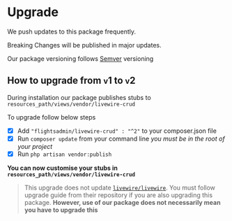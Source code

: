 # Upgrade

We push updates to this package frequently.

Breaking Changes will be published in major updates.

Our package versioning follows [Semver](https://semver.org/) versioning

## How to upgrade from <small>v</small>1 to <small>v</small>2

During installation our package publishes stubs to `resources_path/views/vendor/livewire-crud`

To upgrade follow below steps

- [x]  Add `"flightsadmin/livewire-crud" : "^2"` to your composer.json file
- [x]  Run `composer update` from your command line *you must be in the root of your project*
- [x] Run `php artisan vendor:publish`

**You can now customise your stubs in `resources_path/views/vendor/livewire-crud`**
> This upgrade does not update [`livewire/livewire`](https://github.com/livewire/livewire). You must follow upgrade guide from their repository if you are also upgrading this package. **However, use of our package does not necessarily mean you have to upgrade this**